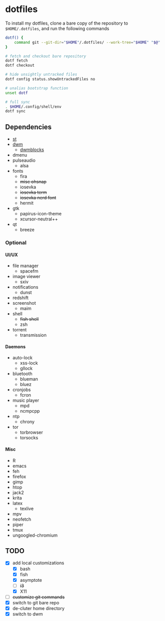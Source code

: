 # dotfiles

To install my dotfiles, clone a bare copy of the repository to `$HOME/.dotfiles`, and run the
following commands
```sh
dotf() {
    command git --git-dir="$HOME"/.dotfiles/ --work-tree="$HOME" "$@"
}

# fetch and checkout bare repository
dotf fetch
dotf checkout

# hide unsightly untracked files
dotf config status.showUntrackedFiles no

# unalias bootstrap function
unset dotf

# full sync
. $HOME/.config/shell/env
dotf sync
```

## Dependencies

- [st](https://gitlab.com/i3wgnit/st-twl)
- [dwm](https://gitlab.com/i3wgnit/dwm-twl)
  - [dwmblocks](https://gitlab.com/i3wgnit/dwmblocks-twl)
- dmenu
- pulseaudio
  - alsa
- fonts
  - fira
  - ~~misc ohsnap~~
  - iosevka
  - ~~iosevka term~~
  - ~~iosevka nerd font~~
  - hermit
- gtk
  - papirus-icon-theme
  - xcursor-neutral++
- qt
  - breeze

### Optional

#### UI/UX

- file manager
  - spacefm
- image viewer
  - sxiv
- notifications
  - dunst
- redshift
- screenshot
  - maim
- shell
  - ~~fish shell~~
  - zsh
- torrent
  - transmission

#### Daemons

- auto-lock
  - xss-lock
  - gllock
- bluetooth
  - blueman
  - bluez
- cronjobs
  - fcron
- music player
  - mpd
  - ncmpcpp
- ntp
  - chrony
- tor
  - torbrowser
  - torsocks

#### Misc

- R
- emacs
- feh
- firefox
- gimp
- htop
- jack2
- krita
- latex
  - texlive
- mpv
- neofetch
- piper
- tmux
- ungoogled-chromium

## TODO

- [x] add local customizations
  - [x] bash
  - [x] fish
  - [x] asymptote
  - [ ] ~~i3~~
  - [x] X11
- [ ] ~~customize git commands~~
- [x] switch to git bare repo
- [x] de-cluter home directory
- [x] switch to dwm
